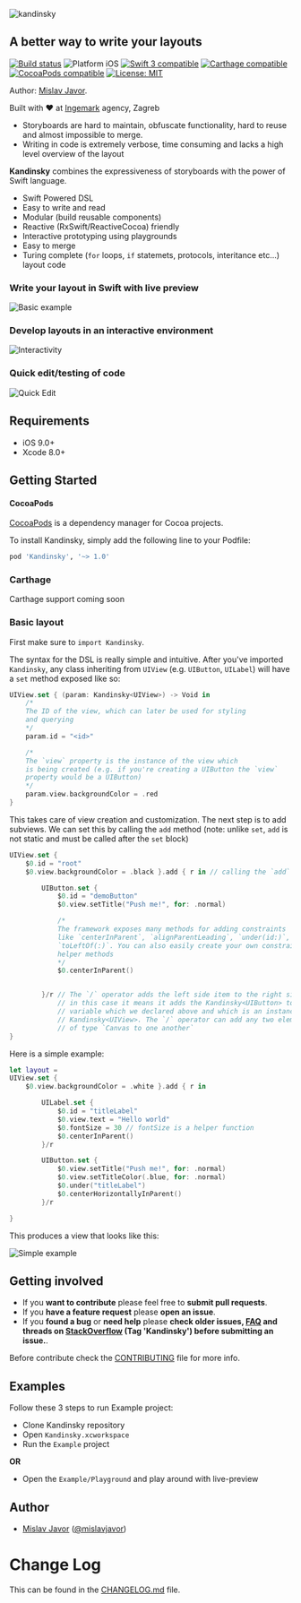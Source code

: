 ![kandinsky](/Assets/kandinsky.png)

## A better way to write your layouts
<p align="left">
<a href="https://travis-ci.org/mislavjavor/Kandinsky"><img src="https://travis-ci.org/mislavjavor/Kandinsky.svg?branch=master" alt="Build status" /></a>
<img src="https://img.shields.io/badge/platform-iOS-blue.svg?style=flat" alt="Platform iOS" />
<a href="https://developer.apple.com/swift"><img src="https://img.shields.io/badge/swift3-compatible-4BC51D.svg?style=flat" alt="Swift 3 compatible" /></a>
<a href="https://github.com/Carthage/Carthage"><img src="https://img.shields.io/badge/Carthage-compatible-4BC51D.svg?style=flat" alt="Carthage compatible" /></a>
<a href="https://cocoapods.org/pods/XLActionController"><img src="https://img.shields.io/cocoapods/v/Kandinsky.svg" alt="CocoaPods compatible" /></a>
<a href="https://raw.githubusercontent.com/mislavjavor/Kandinsky/master/LICENSE"><img src="http://img.shields.io/badge/license-MIT-blue.svg?style=flat" alt="License: MIT" /></a>
</p>

Author: [Mislav Javor](http://mislavjavor.com).

Built with ❤️  at [Ingemark](http://www.ingemark.com) agency, Zagreb

- Storyboards are hard to maintain, obfuscate functionality, hard to reuse
and almost impossible to merge.</br>
- Writing in code is extremely verbose, time consuming and lacks a high level
overview of the layout

**Kandinsky** combines the expressiveness of storyboards with the power of Swift
language.

- Swift Powered DSL
- Easy to write and read
- Modular (build reusable components)
- Reactive (RxSwift/ReactiveCocoa) friendly
- Interactive prototyping using playgrounds
- Easy to merge
- Turing complete (`for` loops, `if` statemets, protocols, interitance etc...)
layout code

### Write your layout in Swift with live preview

![Basic example](/Assets/adding_new_label.gif)

### Develop layouts in an interactive environment

![Interactivity](/Assets/interactivity.gif)

### Quick edit/testing of code

![Quick Edit](/Assets/quick_edit.gif)

## Requirements

* iOS 9.0+
* Xcode 8.0+

## Getting Started

#### CocoaPods

[CocoaPods](https://cocoapods.org/) is a dependency manager for Cocoa projects.

To install Kandinsky, simply add the following line to your Podfile:

```ruby
pod 'Kandinsky', '~> 1.0'
```

### Carthage

Carthage support coming soon

### Basic layout

First make sure to `import Kandinsky`.

The syntax for the DSL is really simple and intuitive. After you've imported
`Kandinsky`, any class inheriting from `UIView` (e.g. `UIButton`, `UILabel`)
will have a `set` method exposed like so:

```swift
UIView.set { (param: Kandinsky<UIView>) -> Void in
    /*
    The ID of the view, which can later be used for styling
    and querying
    */
    param.id = "<id>"

    /*
    The `view` property is the instance of the view which
    is being created (e.g. if you're creating a UIButton the `view`
    property would be a UIButton)
    */
    param.view.backgroundColor = .red
}
```

This takes care of view creation and customization. The next step is to
add subviews. We can set this by calling the `add` method (note: unlike
`set`, `add` is not static and must be called after the `set` block)

```swift
UIView.set {
    $0.id = "root"
    $0.view.backgroundColor = .black }.add { r in // calling the `add` method, `r` is placeholder for `root`

        UIButton.set {
            $0.id = "demoButton"
            $0.view.setTitle("Push me!", for: .normal)

            /*
            The framework exposes many methods for adding constraints
            like `centerInParent`, `alignParentLeading`, `under(id:)`,
            `toLeftOf(:)`. You can also easily create your own constraint
            helper methods
            */
            $0.centerInParent()


        }/r // The `/` operator adds the left side item to the right side item
            // in this case it means it adds the Kandinsky<UIButton> to the `r`
            // variable which we declared above and which is an instance of
            // Kandinsky<UIView>. The `/` operator can add any two elements
            // of type `Canvas to one another`
}
```

Here is a simple example:
```swift
let layout =
UIView.set {
    $0.view.backgroundColor = .white }.add { r in

        UILabel.set {
            $0.id = "titleLabel"
            $0.view.text = "Hello world"
            $0.fontSize = 30 // fontSize is a helper function
            $0.centerInParent()
        }/r

        UIButton.set {
            $0.view.setTitle("Push me!", for: .normal)
            $0.view.setTitleColor(.blue, for: .normal)
            $0.under("titleLabel")
            $0.centerHorizontallyInParent()
        }/r

}
```

This produces a view that looks like this:

![Simple example](/Assets/simple_example.png)

## Getting involved

* If you **want to contribute** please feel free to **submit pull requests**.
* If you **have a feature request** please **open an issue**.
* If you **found a bug** or **need help** please **check older issues, [FAQ](#faq) and threads on [StackOverflow](http://stackoverflow.com/questions/tagged/Kandinsky) (Tag 'Kandinsky') before submitting an issue.**.

Before contribute check the [CONTRIBUTING](https://github.com/mislavjavor/Kandinsky/blob/master/CONTRIBUTING.md) file for more info.

## Examples

Follow these 3 steps to run Example project:
- Clone Kandinsky repository
- Open `Kandinsky.xcworkspace`
- Run the `Example` project

**OR**

- Open the `Example/Playground` and play around with live-preview

## Author

* [Mislav Javor](https://github.com/mislavjavor) ([@mislavjavor](https://twitter.com/mislavjavor))


# Change Log

This can be found in the [CHANGELOG.md](CHANGELOG.md) file.
